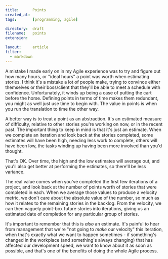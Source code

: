 ```yaml
---
title:      Points
created_at: 
tags:       [programming, agile]

directory:  draft
filename:   points
extension:  

layout:     article
filter:
  - markdown
---
```


A mistake I made early on in my Agile experience was to try and figure out how many hours, or "ideal hours" a point was worth when estimating stories.  I think it's a mistake a lot of people make, trying to convince either themselves or their boss/client that they'll be able to meet a schedule with confidence.  Unfortunately, it winds up being a case of putting the cart before the horse.  Defining points in terms of time makes them redundant, you might as well just use time to begin with.  The value in points is when you run the translation to time the other way.

A better way is to treat a point as an abstraction.  It's an estimated measure of difficulty, relative to other stories you're working on now, or in the recent past.  The important thing to keep in mind is that it's just an estimate.  When we complete an iteration and look back at the stories completed, some estimates will have been high, needing less work to complete, others will have been low, the tasks winding up having been more involved than you'd thought.

That's OK.  Over time, the high and the low estimates will average out, and you'll also get better at performing the estimates, so there'll be less variance.

The real value comes when you've completed the first few iterations of a project, and look back at the number of points worth of stories that were completed in each.  When we average those values to produce a velocity metric, we don't care about the absolute value of the number, so much as how it relates to the remaining stories in the backlog.  From the velocity, we can then vaguely point-box future stories into iterations, giving us an estimated date of completion for any particular group of stories.

It's important to remember that this is _also_ an estimate.  It's painful to hear from management that we're "not going to _make_ our velocity" this iteration, when that's exactly what we want to happen sometimes - if something's changed in the workplace (and something's always changing) that has affected our development speed, we want to know about it as soon as possible, and that's one of the benefits of doing the whole Agile process.


